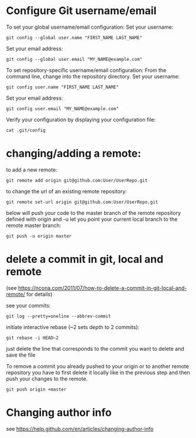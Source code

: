 # Configure Git username/email

To set your global username/email configuration:
Set your username:
```
git config --global user.name "FIRST_NAME LAST_NAME"
```
Set your email address:
```
git config --global user.email "MY_NAME@example.com"
```
To set repository-specific username/email configuration:
From the command line, change into the repository directory.
Set your username:
```
git config user.name "FIRST_NAME LAST_NAME"
```
Set your email address:
```
git config user.email "MY_NAME@example.com"
```
Verify your configuration by displaying your configuration file:
```
cat .git/config
```

# changing/adding a remote:

to add a new remote:
```
git remote add origin git@github.com:User/UserRepo.git
```
to change the url of an existing remote repository:
```
git remote set-url origin git@github.com:User/UserRepo.git
```

below will push your code to the master branch of the remote repository defined with origin and -u let you point your current local branch to the remote master branch:
```
git push -u origin master
```

# delete a commit in git, local and remote
(see https://ncona.com/2011/07/how-to-delete-a-commit-in-git-local-and-remote/ for details)

see your commits:
```
git log --pretty=oneline --abbrev-commit
```

initiate interactive rebase (~2 sets depth to 2 commits):
```
git rebase -i HEAD~2
```

just delete the line that corresponds to the commit you want to delete and save the file

To remove a commit you already pushed to your origin or to another remote repository you have to first delete it locally like in the previous step and then push your changes to the remote.
```
git push origin +master
```

# Changing author info

see https://help.github.com/en/articles/changing-author-info
